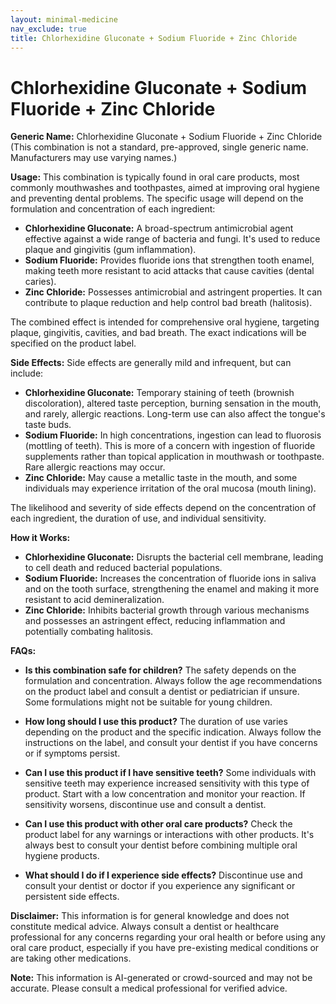 ```yaml
---
layout: minimal-medicine
nav_exclude: true
title: Chlorhexidine Gluconate + Sodium Fluoride + Zinc Chloride
---
```


# Chlorhexidine Gluconate + Sodium Fluoride + Zinc Chloride

**Generic Name:** Chlorhexidine Gluconate + Sodium Fluoride + Zinc Chloride (This combination is not a standard, pre-approved, single generic name.  Manufacturers may use varying names.)

**Usage:** This combination is typically found in oral care products, most commonly mouthwashes and toothpastes, aimed at improving oral hygiene and preventing dental problems.  The specific usage will depend on the formulation and concentration of each ingredient:

* **Chlorhexidine Gluconate:**  A broad-spectrum antimicrobial agent effective against a wide range of bacteria and fungi.  It's used to reduce plaque and gingivitis (gum inflammation).
* **Sodium Fluoride:**  Provides fluoride ions that strengthen tooth enamel, making teeth more resistant to acid attacks that cause cavities (dental caries).
* **Zinc Chloride:**  Possesses antimicrobial and astringent properties. It can contribute to plaque reduction and help control bad breath (halitosis).

The combined effect is intended for comprehensive oral hygiene, targeting plaque, gingivitis, cavities, and bad breath.  The exact indications will be specified on the product label.

**Side Effects:**  Side effects are generally mild and infrequent, but can include:

* **Chlorhexidine Gluconate:**  Temporary staining of teeth (brownish discoloration), altered taste perception, burning sensation in the mouth, and rarely, allergic reactions. Long-term use can also affect the tongue's taste buds.
* **Sodium Fluoride:**  In high concentrations, ingestion can lead to fluorosis (mottling of teeth). This is more of a concern with ingestion of fluoride supplements rather than topical application in mouthwash or toothpaste.  Rare allergic reactions may occur.
* **Zinc Chloride:**  May cause a metallic taste in the mouth, and some individuals may experience irritation of the oral mucosa (mouth lining).

The likelihood and severity of side effects depend on the concentration of each ingredient, the duration of use, and individual sensitivity.

**How it Works:**

* **Chlorhexidine Gluconate:**  Disrupts the bacterial cell membrane, leading to cell death and reduced bacterial populations.
* **Sodium Fluoride:**  Increases the concentration of fluoride ions in saliva and on the tooth surface, strengthening the enamel and making it more resistant to acid demineralization.
* **Zinc Chloride:**  Inhibits bacterial growth through various mechanisms and possesses an astringent effect, reducing inflammation and potentially combating halitosis.


**FAQs:**

* **Is this combination safe for children?**  The safety depends on the formulation and concentration.  Always follow the age recommendations on the product label and consult a dentist or pediatrician if unsure.  Some formulations might not be suitable for young children.

* **How long should I use this product?**  The duration of use varies depending on the product and the specific indication.  Always follow the instructions on the label, and consult your dentist if you have concerns or if symptoms persist.

* **Can I use this product if I have sensitive teeth?**  Some individuals with sensitive teeth may experience increased sensitivity with this type of product.  Start with a low concentration and monitor your reaction. If sensitivity worsens, discontinue use and consult a dentist.

* **Can I use this product with other oral care products?**  Check the product label for any warnings or interactions with other products.  It's always best to consult your dentist before combining multiple oral hygiene products.

* **What should I do if I experience side effects?**  Discontinue use and consult your dentist or doctor if you experience any significant or persistent side effects.

**Disclaimer:** This information is for general knowledge and does not constitute medical advice. Always consult a dentist or healthcare professional for any concerns regarding your oral health or before using any oral care product, especially if you have pre-existing medical conditions or are taking other medications.


**Note:** This information is AI-generated or crowd-sourced and may not be accurate. Please consult a medical professional for verified advice.